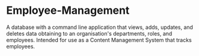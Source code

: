 # Employee-Management
A database with a command line application that views, adds, updates, and deletes data obtaining to an organisation's departments, roles, and employees. Intended for use as a Content Management System that tracks employees.
